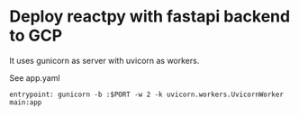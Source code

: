# Deploy reactpy with fastapi backend to GCP

It uses gunicorn as server with uvicorn as workers.

See app.yaml

```
entrypoint: gunicorn -b :$PORT -w 2 -k uvicorn.workers.UvicornWorker main:app
```



